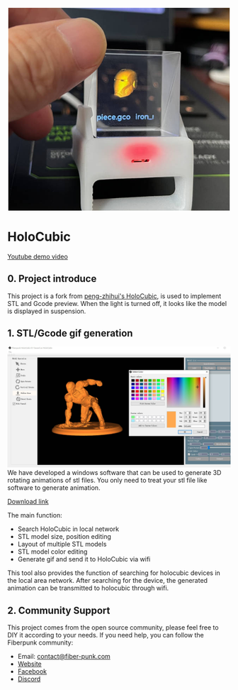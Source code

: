 

<p align="center"><img src="./Images/holo-1.jpg" alt="FiberPunk's logo" width=500/></p>

# HoloCubic

[Youtube demo video](https://www.youtube.com/watch?v=17BWQ2w3EQg)


## 0. Project introduce

This project is a fork from [peng-zhihui's HoloCubic](https://github.com/peng-zhihui/HoloCubic), is used to implement STL and Gcode preview. When the light is turned off, it looks like the model is displayed in suspension. 


## 1. STL/Gcode gif generation
![img](images/holo-2.jpg)
We have developed a windows software that can be used to generate 3D rotating animations of stl files. You only need to treat your stl file like software to generate animation.

[Download link](www.fiber-punk.com)

The main function:
- Search HoloCubic in local network
- STL model size, position editing
- Layout of multiple STL models
- STL model color editing
- Generate gif and send it to HoloCubic via wifi

This tool also provides the function of searching for holocubic devices in the local area network. After searching for the device, the generated animation can be transmitted to holocubic through wifi.

## 2. Community Support
This project comes from the open source community, please feel free to DIY it according to your needs. If you need help, you can follow the Fiberpunk community:

- Email: contact@fiber-punk.com
- [Website](https://fiber-punk.com/)
- [Facebook](https://www.facebook.com/Fiberpunk-103588222263591)
- [Discord](https://discord.gg/VNNFrfhsbN)


